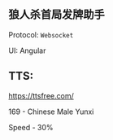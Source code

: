 ## 狼人杀首局发牌助手

Protocol: `Websocket`

UI: Angular


## TTS:

https://ttsfree.com/

169 - Chinese Male Yunxi

Speed - 30%